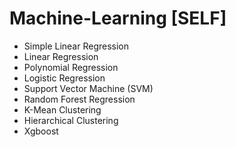 # Machine-Learning [SELF]

* Simple Linear Regression
* Linear Regression
* Polynomial Regression
* Logistic Regression
* Support Vector Machine (SVM)
* Random Forest Regression
* K-Mean Clustering
* Hierarchical Clustering
* Xgboost
